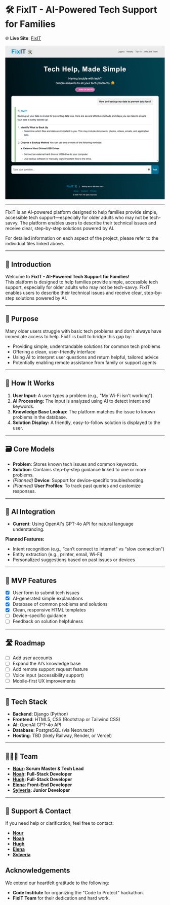 # 🛠️ FixIT - AI-Powered Tech Support for Families

🌐 **Live Site**: [FixIT](https://fixit-af0e14cb45cc.herokuapp.com/)

[![Logo](static/images/readme_images/home.png)](https://fixit-af0e14cb45cc.herokuapp.com/)

---

FixIT is an AI-powered platform designed to help families provide simple, accessible tech support—especially for older adults who may not be tech-savvy. The platform enables users to describe their technical issues and receive clear, step-by-step solutions powered by AI.

For detailed information on each aspect of the project, please refer to the individual files linked above.

---

## 👋 Introduction

Welcome to **FixIT - AI-Powered Tech Support for Families!**  
This platform is designed to help families provide simple, accessible tech support, especially for older adults who may not be tech-savvy. FixIT enables users to describe their technical issues and receive clear, step-by-step solutions powered by AI.

---

## 🎯 Purpose

Many older users struggle with basic tech problems and don’t always have immediate access to help. FixIT is built to bridge this gap by:

- Providing simple, understandable solutions for common tech problems  
- Offering a clean, user-friendly interface  
- Using AI to interpret user questions and return helpful, tailored advice  
- Potentially enabling remote assistance from family or support agents  

---

## 🧠 How It Works

1. **User Input:** A user types a problem (e.g., "My Wi-Fi isn't working").  
2. **AI Processing:** The input is analyzed using AI to detect intent and keywords.  
3. **Knowledge Base Lookup:** The platform matches the issue to known problems in the database.  
4. **Solution Display:** A friendly, easy-to-follow solution is displayed to the user.  

---

## 🗃️ Core Models

- **Problem**: Stores known tech issues and common keywords.  
- **Solution**: Contains step-by-step guidance linked to one or more problems.  
- *(Planned)* **Device**: Support for device-specific troubleshooting.  
- *(Planned)* **User Profiles**: To track past queries and customize responses.  

---

## 🔮 AI Integration

- **Current**: Using OpenAI's GPT-4o API for natural language understanding.

**Planned Features:**

- Intent recognition (e.g., “can’t connect to internet” vs “slow connection”)  
- Entity extraction (e.g., printer, email, Wi-Fi)  
- Personalized suggestions based on past issues or devices  

---

## 🧪 MVP Features

- [x] User form to submit tech issues  
- [x] AI-generated simple explanations  
- [x] Database of common problems and solutions  
- [x] Clean, responsive HTML templates  
- [ ] Device-specific guidance  
- [ ] Feedback on solution helpfulness  

---

## 🛣️ Roadmap

- [ ] Add user accounts  
- [ ] Expand the AI’s knowledge base  
- [ ] Add remote support request feature  
- [ ] Voice input (accessibility support)  
- [ ] Mobile-first UX improvements  

---

## 🧰 Tech Stack

- **Backend**: Django (Python)  
- **Frontend**: HTML5, CSS (Bootstrap or Tailwind CSS)  
- **AI**: OpenAI GPT-4o API  
- **Database**: PostgreSQL (via Neon.tech)  
- **Hosting**: TBD (likely Railway, Render, or Vercel)  

---

## 🧑‍🤝‍🧑 Team

- **[Nour](https://github.com/NourShbair): Scrum Master & Tech Lead**
- **[Noah](https://github.com/Noah-Samawi): Full-Stack Developer**
- **[Hugh](https://github.com/HughKeenan): Full-Stack Developer**
- **[Elena](https://github.com/Enzolita): Front-End Developer**
- **[Sylveria](https://github.com/ozi-cheri): Junior Developer**

---

## 🤝 Support & Contact

If you need help or clarification, feel free to contact:

- [**Nour**](https://www.linkedin.com/in/nourshbair/)
- [**Noah**](https://www.linkedin.com/in/noah-al-samawi-058583197/) 
- [**Hugh**](https://www.linkedin.com/in/hugh-keenan/) 
- [**Elena**](https://www.linkedin.com/in/elena-hanna-1b0a971b7/)
- [**Sylveria**](https://www.linkedin.com/in/sylveria-ozioma-ihemedu-3778aa2bb/)


## Acknowledgements

We extend our heartfelt gratitude to the following:

- **Code Institute** for organizing the "Code to Protect" hackathon.
- **FixIT Team** for their dedication and hard work.
